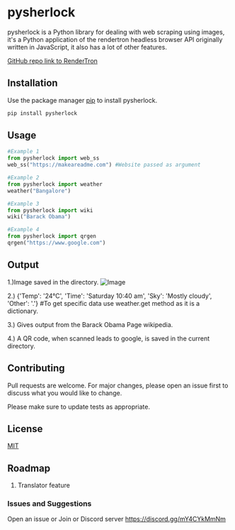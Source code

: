 # pysherlock

pysherlock is a Python library for dealing with web scraping using images, it's a Python application of the rendertron headless browser API originally written in JavaScript, it also has a lot of other features.

[GitHub repo link to RenderTron](https://github.com/GoogleChrome/rendertron)
## Installation

Use the package manager [pip](https://pip.pypa.io/en/stable/) to install pysherlock.

```bash
pip install pysherlock
```

## Usage

```python
#Example 1
from pysherlock import web_ss
web_ss("https://makeareadme.com") #Website passed as argument

#Example 2
from pysherlock import weather
weather("Bangalore")

#Example 3
from pysherlock import wiki
wiki("Barack Obama")

#Example 4
from pysherlock import qrgen
qrgen("https://www.google.com")
```
## Output

1.)Image saved in the directory.
![Image](https://www.online-convert.com/downloadfile/774e33dc-f681-4be7-be1d-75e000988b6e/a200f859-e1ac-4915-89a8-33d64ef7cc78)

2.) {'Temp': '24°C', 'Time': 'Saturday 10:40 am', 'Sky': 'Mostly cloudy', 'Other': '.'} #To get specific data use weather.get method as it is a dictionary.

3.) Gives output from the Barack Obama Page wikipedia.

4.) A QR code, when scanned leads to google, is saved in the current directory.

## Contributing
Pull requests are welcome. For major changes, please open an issue first to discuss what you would like to change.

Please make sure to update tests as appropriate.

## License
[MIT](https://choosealicense.com/licenses/mit/)

## Roadmap

1. Translator feature

### Issues and Suggestions
Open an issue or Join or Discord server https://discord.gg/mY4CYkMmNm

